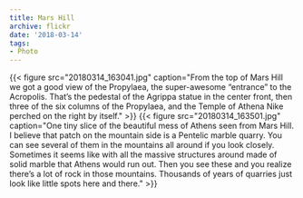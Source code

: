 ```yaml
---
title: Mars Hill
archive: flickr
date: '2018-03-14'
tags:
- Photo
---
```

{{< figure src="20180314_163041.jpg" caption="From the top of Mars Hill we got a good view of the Propylaea, the super-awesome “entrance” to the Acropolis. That’s the pedestal of the Agrippa statue in the center front, then three of the six columns of the Propylaea, and the Temple of Athena Nike perched on the right by itself." >}}
{{< figure src="20180314_163501.jpg" caption="One tiny slice of the beautiful mess of Athens seen from Mars Hill. I believe that patch on the mountain side is a Pentelic marble quarry. You can see several of them in the mountains all around if you look closely. Sometimes it seems like with all the massive structures around made of solid marble that Athens would run out. Then you see these and you realize there’s a lot of rock in those mountains. Thousands of years of quarries just look like little spots here and there." >}}
